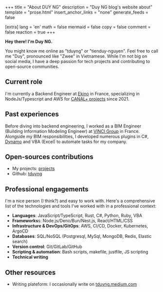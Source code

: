 +++
title = "About DUY NG"
description = "Duy NG blog's website about"
template = "prose.html"
insert_anchor_links = "none"
generate_feeds = false

[extra]
lang = 'en'
math = false
mermaid = false
copy = false
comment = false
reaction = true
+++

**Hey there! I'm Duy NG.**

You might know me online as "tduyng" or "tienduy-nguyen". Feel free to call me "Duy", pronounced like "Zwee" in Vietnamese. While I'm not big on social media, I have a deep passion for tech projects and contributing to open-source communities.

## Current role
I'm currently a Backend Engineer at [Ekino](https://www.ekino.fr) in France, specializing in NodeJs/Typescript and AWS for [CANAL+ projects](https://www.canalplus.com/) since 2021.

## Past experiences
Before diving into backend engineering, I worked as a BIM Engineer (Building Information Modeling Engineer) at [VINCI Group](https://www.vinci.com/vinci.nsf/fr/index.htm) in France. Alongside my BIM responsibilities, I developed numerous plugins in C#, [Dynamo](https://dynamobim.org/) and VBA (Excel) to automate tasks for my company.

## Open-sources contributions
- My projects: [projects](/projects)
- Github: [tduyng](https://github.com/tduyng)

## Professional engagements
I'm a nice person (I think?) and  easy to work with. Here's a comprehensive list of the technologies and tools I've worked with in a professional context:

- **Languages**: JavaScript/TypeScript, Rust, C#, Python, Ruby, VBA
- **Frameworks**s: Node.js/Deno/Bun/Nest.js, React/HTML/CSS
- **Infrastructure & DevOps/GitOps**: AWS, CI/CD, Docker, Kubernetes, ArgoCD
- **Databases**: SQL/NoSQL (Postgresql, MySql, MongoDB, Redis, Elastic search)
- **Version control**: Git/GitLab/GitHub
- **Scripting & automation**: Bash scripts, makefile, justfile, JS scripting
- **Technical writing**

## Other resources
- Writing plateform: I occasionally write on [tduyng.medium.com](https://tduyng.medium.com)